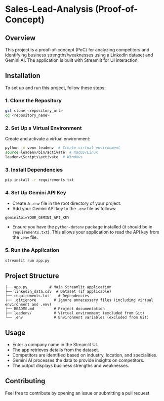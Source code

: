# Sales-Lead-Analysis (Proof-of-Concept)

## Overview
This project is a proof-of-concept (PoC) for analyzing competitors and identifying business strengths/weaknesses using a LinkedIn dataset and Gemini AI. The application is built with Streamlit for UI interaction.

## Installation
To set up and run this project, follow these steps:

### 1. Clone the Repository
```sh
git clone <repository_url>
cd <repository_name>
```

### 2. Set Up a Virtual Environment
Create and activate a virtual environment:
```sh
python -m venv leadenv  # Create virtual environment
source leadenv/bin/activate  # macOS/Linux
leadenv\Scripts\activate  # Windows
```

### 3. Install Dependencies
```sh
pip install -r requirements.txt
```

### 4. Set Up Gemini API Key
- Create a `.env` file in the root directory of your project.
- Add your Gemini API key to the `.env` file as follows:
```
geminiApi=YOUR_GEMINI_API_KEY
```
- Ensure you have the `python-dotenv` package installed (it should be in `requirements.txt`). This allows your application to read the API key from the `.env` file.

### 5. Run the Application
```sh
streamlit run app.py
```

## Project Structure
```
├── app.py          # Main Streamlit application
├── linkedin_data.csv  # Dataset (if applicable)
├── requirements.txt    # Dependencies
├── .gitignore        # Ignore unnecessary files (including virtual environment and .env)
├── README.md         # Project documentation
├── leadenv/          # Virtual environment (excluded from Git)
└── .env              # Environment variables (excluded from Git)
```

## Usage
- Enter a company name in the Streamlit UI.
- The app retrieves details from the dataset.
- Competitors are identified based on industry, location, and specialities.
- Gemini AI processes the data to provide insights on competitors.
- The output displays business strengths and weaknesses.

## Contributing
Feel free to contribute by opening an issue or submitting a pull request.

